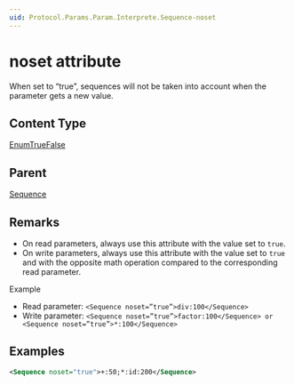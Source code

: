 ```yaml
---
uid: Protocol.Params.Param.Interprete.Sequence-noset
---
```


# noset attribute

When set to “true”, sequences will not be taken into account when the parameter gets a new value.

## Content Type

[EnumTrueFalse](xref:Protocol-EnumTrueFalse)

## Parent

[Sequence](xref:Protocol.Params.Param.Interprete.Sequence)

## Remarks

- On read parameters, always use this attribute with the value set to `true`.
- On write parameters, always  use this attribute with the value set to `true` and with the opposite math operation compared to the corresponding read parameter.

Example

- Read parameter: `<Sequence noset=”true”>div:100</Sequence>`
- Write parameter: `<Sequence noset=”true”>factor:100</Sequence> or <Sequence noset=”true”>*:100</Sequence>`

## Examples

```xml
<Sequence noset="true">+:50;*:id:200</Sequence>
```
